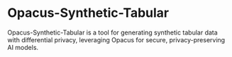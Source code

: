 # Opacus-Synthetic-Tabular
Opacus-Synthetic-Tabular is a tool for generating synthetic tabular data with differential privacy, leveraging Opacus for secure, privacy-preserving AI models.
